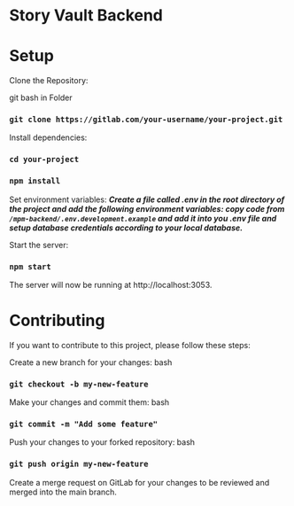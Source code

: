# Story Vault Backend

# Setup

Clone the Repository:

git bash in Folder

### `git clone https://gitlab.com/your-username/your-project.git`

Install dependencies:

### `cd your-project`
###  `npm install`

Set environment variables:
***Create a file called .env in the root directory of the project and add the following environment variables:
copy code from `/mpm-backend/.env.development.example` and add it into you .env file and setup database credentials according to your local database.***



Start the server:
### `npm start`

The server will now be running at http://localhost:3053.

# Contributing

If you want to contribute to this project, please follow these steps:

Create a new branch for your changes:
bash
### `git checkout -b my-new-feature`

Make your changes and commit them:
bash
### `git commit -m "Add some feature"`


Push your changes to your forked repository:
bash
### `git push origin my-new-feature`

Create a merge request on GitLab for your changes to be reviewed and merged into the main branch.